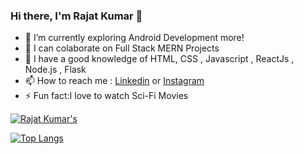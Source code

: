 ### Hi there, I'm Rajat Kumar 👋

- 🔭 I’m currently exploring Android Development more!
- 🌱 I can colaborate on Full Stack MERN Projects
- 👯 I have a good knowledge of HTML, CSS , Javascript , ReactJs , Node.js , Flask
- 📫 How to reach me : [Linkedin](https://www.linkedin.com/in/rajat-kumar-mathuria-283a581a4/) or [Instagram](https://www.instagram.com/rajat10_kumar/)
- ⚡ Fun fact:I love to watch Sci-Fi Movies

<!-- [![Readme Card](https://github-readme-stats.vercel.app/api/pin/?username=Rajat10Kumar&rshow_owner=true)](https://github.com/Rajat10Kumar/github-readme-stats) -->


[![Rajat Kumar's](https://github-readme-stats.vercel.app/api?username=Rajat10Kumar&show_icons=true&hide_border=true)](https://github.com/Rajat10Kumar/github-readme-stats)

[![Top Langs](https://github-readme-stats.vercel.app/api/top-langs/?username=Rajat10Kumar&hide_border=true&layout=compact)](https://github.com/Rajat10Kumar/github-readme-stats)


<!-- <a href="https://github.com/Rajat10Kumar/github-readme-stats">
  <img align="center" src="https://github-readme-stats.vercel.app/api?username=Rajat10Kumar&show_icons=true&hide_border=true" />
</a> -->
<!-- <a href="https://github.com/Rajat10Kumar/convoychat">
  <img align="center" src="https://github-readme-stats.vercel.app/api/pin/?username=Rajat10Kumar&repo=convoychat" />
</a> -->
